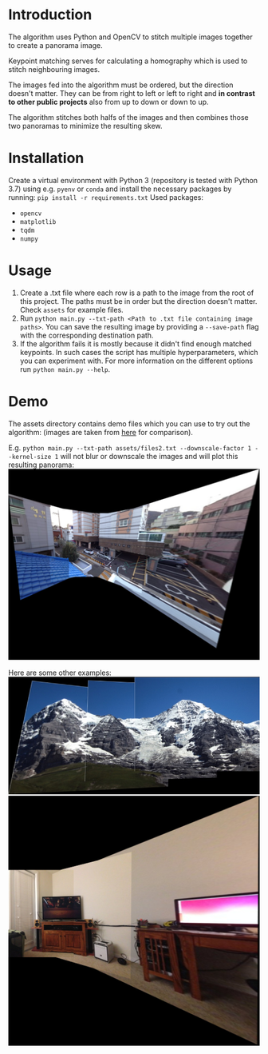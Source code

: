 # Introduction

The algorithm uses Python and OpenCV to stitch multiple images together to create a panorama image.

Keypoint matching serves for calculating a homography which is used to stitch neighbouring images.

The images fed into the algorithm must be ordered, but the direction doesn't matter. They can be from right to left or
left to right and **in contrast to other public projects** also from up to down or down to up.

The algorithm stitches both halfs of the images and then combines those two panoramas to minimize the resulting skew.

# Installation

Create a virtual environment with Python 3 (repository is tested with Python 3.7) using e.g. `pyenv` or `conda` and
install the necessary packages by running: `pip install -r requirements.txt`
Used packages:
- `opencv`
- `matplotlib`
- `tqdm`
- `numpy`

# Usage

1. Create a .txt file where each row is a path to the image from the root of this project. The paths must be in order
   but the direction doesn't matter. Check `assets` for example files.
2. Run `python main.py --txt-path <Path to .txt file containing image paths>`. You can save the resulting image by
   providing a `--save-path` flag with the corresponding destination path.
3. If the algorithm fails it is mostly because it didn't find enough matched keypoints. In such cases the script has
   multiple hyperparameters, which you can experiment with. For more information on the different options
   run `python main.py --help`.

# Demo

The assets directory contains demo files which you can use to try out the algorithm: (images are taken
from [here](https://github.com/kushalvyas/Python-Multiple-Image-Stitching) for comparison).

E.g. `python main.py --txt-path assets/files2.txt --downscale-factor 1 --kernel-size 1` will not blur
or downscale the images and will plot this resulting panorama:
![](assets/stitched2.jpg)

Here are some other examples:
![](assets/stitched1.jpg)
![](assets/stitched3.jpg)
